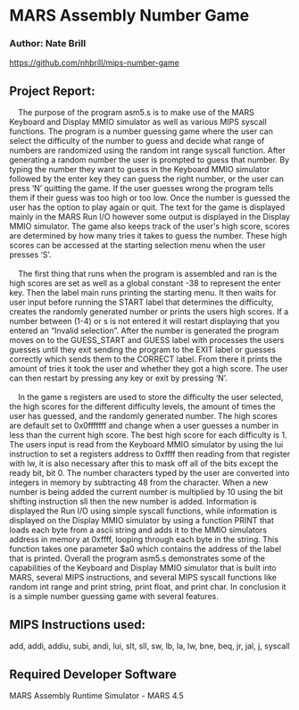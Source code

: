 # MARS Assembly Number Game
### Author: Nate Brill
https://github.com/nhbrill/mips-number-game
## Project Report:
&nbsp;&nbsp;&nbsp;&nbsp;The purpose of the program asm5.s is to make use of the MARS Keyboard and Display
MMIO simulator as well as various MIPS syscall functions. The program is a number guessing
game where the user can select the difficulty of the number to guess and decide what range of
numbers are randomized using the random int range syscall function. After generating a random
number the user is prompted to guess that number. By typing the number they want to guess in
the Keyboard MMIO simulator followed by the enter key they can guess the right number, or the
user can press ‘N’ quitting the game. If the user guesses wrong the program tells them if their
guess was too high or too low. Once the number is guessed the user has the option to play
again or quit. The text for the game is displayed mainly in the MARS Run I/O however some
output is displayed in the Display MMIO simulator. The game also keeps track of the user's high
score, scores are determined by how many tries it takes to guess the number. These high
scores can be accessed at the starting selection menu when the user presses ‘S’.
<br /><br />
&nbsp;&nbsp;&nbsp;&nbsp;The first thing that runs when the program is assembled and ran is the high scores are
set as well as a global constant -38 to represent the enter key. Then the label main runs printing
the starting menu. It then waits for user input before running the START label that determines
the difficulty, creates the randomly generated number or prints the users high scores. If a
number between (1-4) or s is not entered it will restart displaying that you entered an “Invalid
selection”. After the number is generated the program moves on to the GUESS_START and
GUESS label with processes the users guesses until they exit sending the program to the EXIT
label or guesses correctly which sends them to the CORRECT label. From there it prints the
amount of tries it took the user and whether they got a high score. The user can then restart by
pressing any key or exit by pressing ‘N’.
<br /><br />
&nbsp;&nbsp;&nbsp;&nbsp;In the game s registers are used to store the difficulty the user selected, the high scores
for the different difficulty levels, the amount of times the user has guessed, and the randomly
generated number. The high scores are default set to 0x0fffffff and change when a user guesses
a number in less than the current high score. The best high score for each difficulty is 1. The
users input is read from the Keyboard MMIO simulator by using the lui instruction to set a
registers address to 0xffff then reading from that register with lw, it is also necessary after this to
mask off all of the bits except the ready bit, bit 0. The number characters typed by the user are
converted into integers in memory by subtracting 48 from the character. When a new number is
being added the current number is multiplied by 10 using the bit shifting instruction sll then the
new number is added. Information is displayed the Run I/O using simple syscall functions, while
information is displayed on the Display MMIO simulator by using a function PRINT that loads
each byte from a ascii string and adds it to the MMIO simulators address in memory at 0xffff,
looping through each byte in the string. This function takes one parameter $a0 which contains
the address of the label that is printed. Overall the program asm5.s demonstrates some of the
capabilities of the Keyboard and Display MMIO simulator that is built into MARS, several MIPS
instructions, and several MIPS syscall functions like random int range and print string, print float,
and print char. In conclusion it is a simple number guessing game with several features.

## MIPS Instructions used:
add, addi, addiu, subi, andi, lui, slt, sll, sw, lb, la, lw, bne, beq, jr, jal, j, syscall

## Required Developer Software
 MARS Assembly Runtime Simulator - MARS 4.5